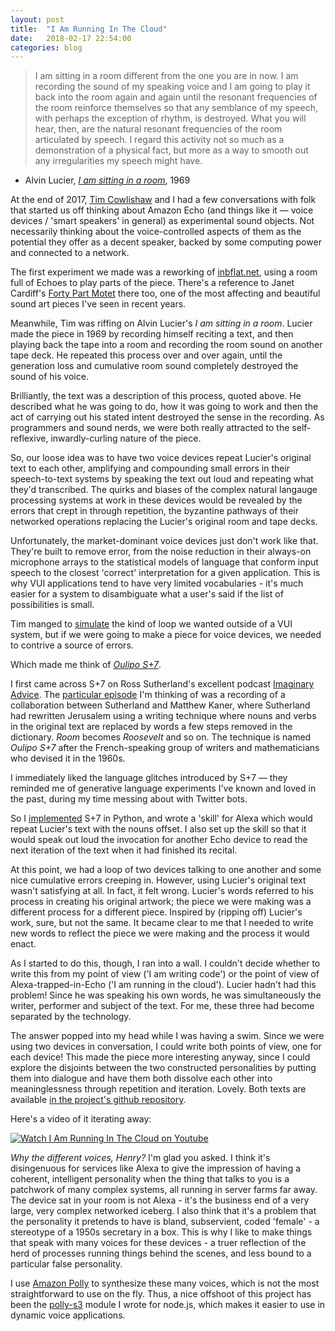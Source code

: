 ```yaml
---
layout: post
title:  "I Am Running In The Cloud"
date:   2018-02-17 22:54:00
categories: blog
---
```


> I am sitting in a room different from the one you are in now. I am recording the sound of my speaking voice and I am going to play it back into the room again and again until the resonant frequencies of the room reinforce themselves so that any semblance of my speech, with perhaps the exception of rhythm, is destroyed. What you will hear, then, are the natural resonant frequencies of the room articulated by speech. I regard this activity not so much as a demonstration of a physical fact, but more as a way to smooth out any irregularities my speech might have.
- Alvin Lucier, [*I am sitting in a room*](https://en.wikipedia.org/wiki/I_Am_Sitting_in_a_Room), 1969

At the end of 2017, [Tim Cowlishaw](http://www.timcowlishaw.co.uk/) and I had a few conversations with folk that started us off thinking about Amazon Echo (and things like it — voice devices / 'smart speakers' in general) as experimental sound objects. Not necessarily thinking about the voice-controlled aspects of them as the potential they offer as a decent speaker, backed by some computing power and connected to a network.

The first experiment we made was a reworking of [inbflat.net](http://inbflat.net), using a room full of Echoes to play parts of the piece. There's a reference to Janet Cardiff's [Forty Part Motet](http://www.cardiffmiller.com/artworks/inst/motet.html) there too, one of the most affecting and beautiful sound art pieces I've seen in recent years.

Meanwhile, Tim was riffing on Alvin Lucier's _I am sitting in a room_. Lucier made the piece in 1969 by recording himself reciting a text, and then playing back the tape into a room and recording the room sound on another tape deck. He repeated this process over and over again, until the generation loss and cumulative room sound completely destroyed the sound of his voice.

Brilliantly, the text was a description of this process, quoted above. He described what he was going to do, how it was going to work and then the act of carrying out his stated intent destroyed the sense in the recording. As programmers and sound nerds, we were both really attracted to the self-reflexive, inwardly-curling nature of the piece.

So, our loose idea was to have two voice devices repeat Lucier's original text to each other, amplifying and compounding small errors in their speech-to-text systems by speaking the text out loud and repeating what they'd transcribed. The quirks and biases of the complex natural langauge processing systems at work in these devices would be revealed by the errors that crept in through repetition, the byzantine pathways of their networked operations replacing the Lucier's original room and tape decks.

Unfortunately, the market-dominant voice devices just don't work like that. They're built to remove error, from the noise reduction in their always-on microphone arrays to the statistical models of language that conform input speech to the closest 'correct' interpretation for a given application. This is why VUI applications tend to have very limited vocabularies - it's much easier for a system to disambiguate what a user's said if the list of possibilities is small.

Tim manged to [simulate](https://gist.github.com/timcowlishaw/2d8917ff1b471ec4317b7c188bdd3f44) the kind of loop we wanted outside of a VUI system, but if we were going to make a piece for voice devices, we needed to contrive a source of errors. 

Which made me think of [*Oulipo S+7*](https://en.wikipedia.org/wiki/Oulipo#Constraints). 

I first came across S+7 on Ross Sutherland's excellent podcast [Imaginary Advice](https://www.imaginaryadvice.com/). The [particular episode](https://soundcloud.com/ross-sutherland/32-jerusalem-7) I'm thinking of was a recording of a collaboration between Sutherland and Matthew Kaner, where Sutherland had rewritten Jerusalem using a writing technique where nouns and verbs in the original text are replaced by words a few steps removed in the dictionary. *Room* becomes *Roosevelt* and so on. The technique is named *Oulipo S+7* after the French-speaking group of writers and mathematicians who devised it in the 1960s.

I immediately liked the language glitches introduced by S+7 — they reminded me of generative language experiments I've known and loved in the past, during my time messing about with Twitter bots. 

So I [implemented](https://gist.github.com/prehensile/7d5eb1e79bd4476dee90ab51efb34bc8) S+7 in Python, and wrote a 'skill' for Alexa which would repeat Lucier's text with the nouns offset. I also set up the skill so that it would speak out loud the invocation for another Echo device to read the next iteration of the text when it had finished its recital.

At this point, we had a loop of two devices talking to one another and some nice cumulative errors creeping in. However, using Lucier's original text wasn't satisfying at all. In fact, it felt wrong. Lucier's words referred to his process in creating his original artwork; the piece we were making was a different process for a different piece. Inspired by (ripping off) Lucier's work, sure, but not the same. It became clear to me that I needed to write new words to reflect the piece we were making and the process it would enact. 

As I started to do this, though, I ran into a wall. I couldn't decide whether to write this from my point of view ('I am writing code') or the point of view of Alexa-trapped-in-Echo ('I am running in the cloud'). Lucier hadn't had this problem! Since he was speaking his own words, he was simultaneously the writer, performer and subject of the text. For me, these three had become separated by the technology.

The answer popped into my head while I was having a swim. Since we were using two devices in conversation, I could write both points of view, one for each device! This made the piece more interesting anyway, since I could explore the disjoints between the two constructed personalities by putting them into dialogue and have them both dissolve each other into meaninglessness through repetition and iteration. Lovely. Both texts are available [in the project's github repository](https://raw.githubusercontent.com/prehensile/alexa-sittingroom/master/texts.txt).

Here's a video of it iterating away:

[![Watch I Am Running In The Cloud on Youtube](https://img.youtube.com/vi/o0n0Dfk1WOU/0.jpg)](https://www.youtube.com/watch?v=o0n0Dfk1WOU)

*Why the different voices, Henry?* I'm glad you asked. I think it's disingenuous for services like Alexa to give the impression of having a coherent, intelligent personality when the thing that talks to you is a patchwork of many complex systems, all running in server farms far away. The device sat in your room is not Alexa - it's the business end of a very large, very complex networked iceberg. I also think that it's a problem that the personality it pretends to have is bland, subservient, coded 'female' - a stereotype of a 1950s secretary in a box. This is why I like to make things that speak with many voices for these devices - a truer reflection of the herd of processes running things behind the scenes, and less bound to a particular false personality.

I use [Amazon Polly](https://aws.amazon.com/documentation/polly/) to synthesize these many voices, which is not the most straightforward to use on the fly. Thus, a nice offshoot of this project has been the [polly-s3](https://www.npmjs.com/package/polly-s3) module I wrote for node.js, which makes it easier to use in dynamic voice applications.

